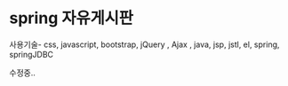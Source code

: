 # spring 자유게시판

사용기술- css, javascript, bootstrap, jQuery , Ajax , java, jsp, jstl, el, spring, springJDBC

수정중..
